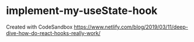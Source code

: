 # implement-my-useState-hook

Created with CodeSandbox
https://www.netlify.com/blog/2019/03/11/deep-dive-how-do-react-hooks-really-work/
